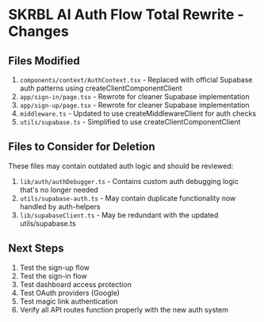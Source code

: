 # SKRBL AI Auth Flow Total Rewrite - Changes

## Files Modified

1. `components/context/AuthContext.tsx` - Replaced with official Supabase auth patterns using createClientComponentClient
2. `app/sign-in/page.tsx` - Rewrote for cleaner Supabase implementation
3. `app/sign-up/page.tsx` - Rewrote for cleaner Supabase implementation 
4. `middleware.ts` - Updated to use createMiddlewareClient for auth checks
5. `utils/supabase.ts` - Simplified to use createClientComponentClient

## Files to Consider for Deletion

These files may contain outdated auth logic and should be reviewed:

1. `lib/auth/authDebugger.ts` - Contains custom auth debugging logic that's no longer needed
2. `utils/supabase-auth.ts` - May contain duplicate functionality now handled by auth-helpers
3. `lib/supabaseClient.ts` - May be redundant with the updated utils/supabase.ts

## Next Steps

1. Test the sign-up flow
2. Test the sign-in flow
3. Test dashboard access protection
4. Test OAuth providers (Google)
5. Test magic link authentication
6. Verify all API routes function properly with the new auth system 